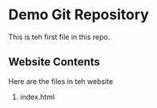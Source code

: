 # Demo Git Repository

This is teh first file in this repo.

## Website Contents

Here are the files in teh website

1. index.html